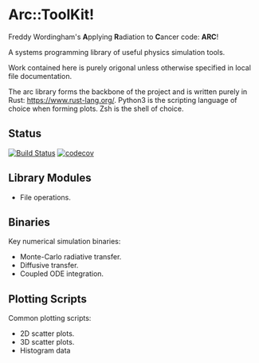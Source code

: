 # Arc::ToolKit!

Freddy Wordingham's **A**pplying **R**adiation to **C**ancer code: **ARC**!

A systems programming library of useful physics simulation tools.

Work contained here is purely origonal unless otherwise specified in local file documentation.

The arc library forms the backbone of the project and is written purely in Rust: https://www.rust-lang.org/. Python3 is the scripting language of choice when forming plots. Zsh is the shell of choice.

## Status
[![Build Status](https://travis-ci.com/FreddyWordingham/arc.svg?branch=master)](https://travis-ci.com/FreddyWordingham/arc)
[![codecov](https://codecov.io/gh/FreddyWordingham/arc/branch/master/graph/badge.svg)](https://codecov.io/gh/FreddyWordingham/arc)

## Library Modules
- File operations.

## Binaries
Key numerical simulation binaries:
- Monte-Carlo radiative transfer.
- Diffusive transfer.
- Coupled ODE integration.

## Plotting Scripts
Common plotting scripts:
- 2D scatter plots.
- 3D scatter plots.
- Histogram data
